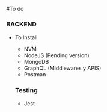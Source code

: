 #To do

### BACKEND

* To Install
  * NVM 
  * NodeJS (Pending version)
  * MongoDB
  * GraphQL (Middlewares y APIS)
  * Postman
  
  
  
  
  
  
  
  
  ### Testing
  * Jest 
  
